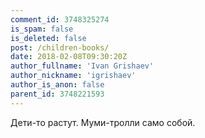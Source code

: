 ```yaml
---
comment_id: 3748325274
is_spam: false
is_deleted: false
post: /children-books/
date: 2018-02-08T09:30:20Z
author_fullname: 'Ivan Grishaev'
author_nickname: 'igrishaev'
author_is_anon: false
parent_id: 3748221593
---
```


<p>Дети-то растут. Муми-тролли само собой.</p>
